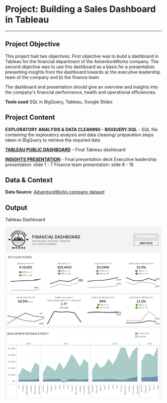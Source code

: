 # Project: Building a Sales Dashboard in Tableau

--------------------------------------------
## Project Objective

This project had two objectives. First objective was to build a dashboard in Tableau for the financial department of the AdventureWorks company. The second objective was to use this dashboard as a basis for a presentation presenting insights from the dashboard towards 
a) the executive leadership team of the company and 
b) the finance team

The dashboard and presentation should give an overview and insights into the company's financial performance, health and operational efficiencies. 

**Tools used**
SQL in BigQuery, Tableau, Google Slides


## Project Content

**EXPLORATORY ANALYSIS & DATA CLEANING - BIGQUERY.SQL** - SQL file containing the exploratory analysis and data cleaning/ preparation steps taken in BigQuery to retrieve the required data

[**TABLEAU PUBLIC DASHBOARD**](https://public.tableau.com/views/FinancialAnalysisV2/Dashboard1?:language=en-US&:sid=&:redirect=auth&:display_count=n&:origin=viz_share_link) - Final Tableau dashboard

[**INSIGHTS PRESENTATION**](https://docs.google.com/presentation/d/18FN3XaHby19mkVpWrPZaF04EUt6F7t2chOSQNJPHR7Q/edit?usp=sharing) - Final presentation deck
Executive leadership presentation: slide 1 - 7
Finance team presentation: slide 8 - 16

## Data & Context

**Data Source:** [AdventureWorks company dataset](https://learn.microsoft.com/en-us/sql/samples/adventureworks-install-configure?view=sql-server-ver16&tabs=ssms)


## Output

Tableau Dashboard

![financial dashboard preview](financial-dashboard-preview.png)
